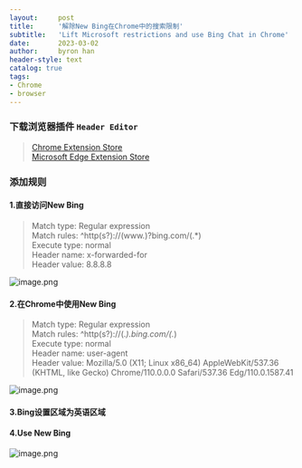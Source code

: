 ```yaml
---
layout:     post
title:      '解除New Bing在Chrome中的搜索限制'
subtitle:   'Lift Microsoft restrictions and use Bing Chat in Chrome'
date:       2023-03-02
author:     byron han
header-style: text
catalog: true
tags:
- Chrome
- browser
---
```


### 下载浏览器插件 `Header Editor`
> [Chrome Extension Store](https://chrome.google.com/webstore/detail/header-editor/eningockdidmgiojffjmkdblpjocbhgh)<br>
> [Microsoft Edge Extension Store](https://microsoftedge.microsoft.com/addons/detail/header-editor/djbcdihpmcbpkljpjibeiedjenilallo)

### 添加规则
#### 1.直接访问New Bing
>Match type: Regular expression  
Match rules: ^http(s?)://(www\.)?bing\.com/(.*)  
Execute type: normal  
Header name: x-forwarded-for  
Header value: 8.8.8.8  

![image.png](https://s2.loli.net/2023/03/02/IZMDjtoeJGCc95x.png)

#### 2.在Chrome中使用New Bing

>Match type: Regular expression  
Match rules: ^http(s?)://(.*).bing\.com/(.*)  
Execute type: normal  
Header name: user-agent  
Header value: Mozilla/5.0 (X11; Linux x86_64) AppleWebKit/537.36 (KHTML, like Gecko) Chrome/110.0.0.0 Safari/537.36 Edg/110.0.1587.41

![image.png](https://s2.loli.net/2023/03/02/cCSuXl4dKg95QAi.png)

#### 3.Bing设置区域为英语区域

#### 4.Use New Bing
![image.png](https://s2.loli.net/2023/03/02/DgpUiOL2XQFoaEx.png)

